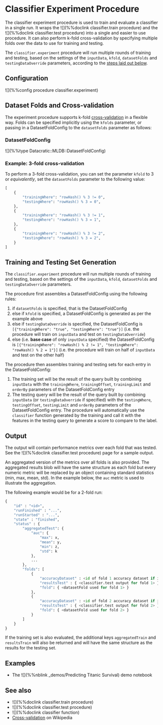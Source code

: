 # Classifier Experiment Procedure

The classifier experiment procedure is used to train and evaluate a classifier in a single run.
It wraps the ![](%%doclink classifier.train procedure) and the ![](%%doclink classifier.test procedure) into a single and easier to use procedure. It can also perform k-fold cross-validation by specifying multiple folds over the data to use for training and testing.

The `classifier.experiment` procedure will run multiple rounds of training and testing, based on the settings of the `inputData`, `kfold`, `datasetFolds` and `testingDataOverride` parameters, according to the [steps laid out below](#TrainTest).

## Configuration

![](%%config procedure classifier.experiment)

<a name="DatasetFoldConfig"></a>
## Dataset Folds and Cross-validation

The experiment procedure supports k-fold 
[cross-validation](https://en.wikipedia.org/wiki/Cross-validation_(statistics)) in a
flexible way. Folds can be specified implicitly using the `kfolds` parameter, or passing in a DatasetFoldConfig to the `datasetFolds` parameter as follows:

### DatasetFoldConfig

![](%%type Datacratic::MLDB::DatasetFoldConfig)

### Example: 3-fold cross-validation

To perform a 3-fold cross-validation, you can set the parameter `kfold` to 3 or *equivalently*, set the `datasetFolds` parameter to the following value:

```python
[
    {
        "trainingWhere": "rowHash() % 3 != 0",
        "testingWhere": "rowHash() % 3 = 0",
    },
    {
        "trainingWhere": "rowHash() % 3 != 1",
        "testingWhere": "rowHash() % 3 = 1",
    },
    {
        "trainingWhere": "rowHash() % 3 != 2",
        "testingWhere": "rowHash() % 3 = 2",
    }
]
```

<a name="TrainTest"></a>
## Training and Testing Set Generation

The `classifier.experiment` procedure will run multiple rounds of training and testing, based on the settings of the `inputData`, `kfold`, `datasetFolds` and `testingDataOverride` parameters.

The procedure first assembles a DatasetFoldConfig using the following rules:

1. if `datasetFolds` is specified, that is the DatasetFoldConfig
1. else if `kfold` is specified, a DatasetFoldConfig is generated as per the example above
1. else if `testingDataOverride` is specified, the DatasetFoldConfig is `[{"trainingWhere": "true", "testingWhere": "true"}]` (i.e. the procedure will train on `inputData` and test on `testingDataOverride`)
1. else (i.e. **base case** of only `inputData` specified) the DatasetFoldConfig is `[{"trainingWhere": "rowHash() % 2 != 1", "testingWhere": "rowHash() % 2 = 1"}]` (i.e. the procedure will train on half of `inputData` and test on the other half)

The procedure then assembles training and testing sets for each entry in the DatasetFoldConfig:

1. The training set will be the result of the query built by combining `inputData` with the `trainingWhere`, `trainingOffset`, `trainingLimit` and `orderBy` parameters of the DatasetFoldConfig entry
1. The testing query will be the result of the query built by combining  `inputData` (or `testingDataOverride` if specified) with the `testingWhere`, `testingOffset`, `testingLimit` and `orderBy` parameters of the DatasetFoldConfig entry. The procedure will automatically use the `classifier` function generated by the training and call it with the features in the testing query to generate a score to compare to the label.


## Output

The output will contain performance metrics over each fold that was tested. See the 
![](%%doclink classifier.test procedure) page for a sample output.

An aggregated version of the metrics over all folds is also provided. The aggregated
results blob will have the same structure as each fold but every numeric metric will
be replaced by an object containing standard statistics (min, max, mean, std).
In the example below, the `auc` metric is used to illustrate the aggregation.

The following example would be for a 2-fold run:

```python
{
    "id" : "<id>",
    "runFinished" : "...",
    "runStarted" : "...",
    "state" : "finished",
    "status" : {
        "aggregatedTest": {
            "auc": {
                "max": x,
                "mean": y,
                "min": z,
                "std": k
            },
            ...
        },
        "folds": [
            {
                "accuracyDataset" : <id of fold 1 accuracy dataset if it was generated>
                "resultsTest" : { <classifier.test output for fold 1> },
                "fold": { <datasetFold used for fold 1> }
            },
            {
                "accuracyDataset" : <id of fold 2 accuracy dataset if it was generated>
                "resultsTest" : { <classifier.test output for fold 2> },
                "fold": { <datasetFold used for fold 2> }
            }
        ]
    }
}
```

If the training set is also evaluated, the additional keys `aggregatedTrain` and `resultsTrain` 
will also be returned and will have the same structure as the results for the testing set.

## Examples

* The ![](%%nblink _demos/Predicting Titanic Survival) demo notebook

## See also

* ![](%%doclink classifier.train procedure)
* ![](%%doclink classifier.test procedure)
* ![](%%doclink classifier function)
* [Cross-validation](https://en.wikipedia.org/wiki/Cross-validation_(statistics)) on Wikipedia


